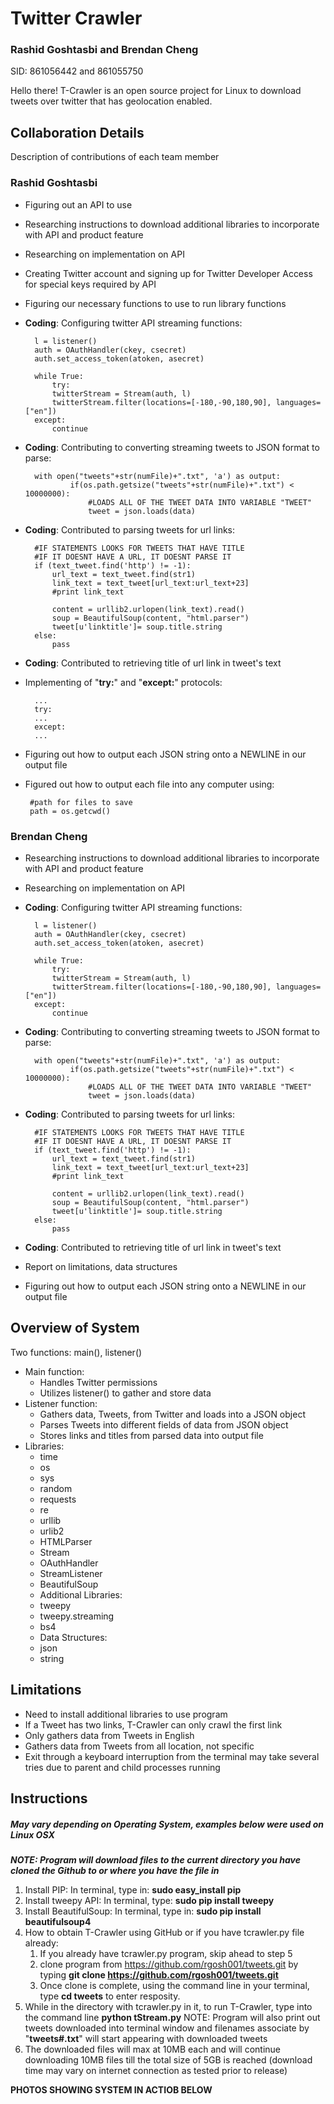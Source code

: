 # Twitter Crawler
### Rashid Goshtasbi and Brendan Cheng
SID: 861056442 and 861055750

Hello there! T-Crawler is an open source project for Linux to download tweets over twitter that has geolocation enabled.

## Collaboration Details
Description of contributions of each team member
### Rashid Goshtasbi
* Figuring out an API to use
* Researching instructions to download additional libraries to incorporate with API and product feature
* Researching on implementation on API
* Creating Twitter account and signing up for Twitter Developer Access for special keys required by API
* Figuring our necessary functions to use to run library functions
* **Coding**: Configuring twitter API streaming functions:

		l = listener()
		auth = OAuthHandler(ckey, csecret)
		auth.set_access_token(atoken, asecret)
		
		while True:
			try:
			twitterStream = Stream(auth, l)
			twitterStream.filter(locations=[-180,-90,180,90], languages=["en"])
		except:
			continue

* **Coding**: Contributing to converting streaming tweets to JSON format to parse:

		with open("tweets"+str(numFile)+".txt", 'a') as output:
				if(os.path.getsize("tweets"+str(numFile)+".txt") < 10000000):					
					#LOADS ALL OF THE TWEET DATA INTO VARIABLE "TWEET"
					tweet = json.loads(data)
* **Coding**: Contributed to parsing tweets for url links:

		#IF STATEMENTS LOOKS FOR TWEETS THAT HAVE TITLE
		#IF IT DOESNT HAVE A URL, IT DOESNT PARSE IT
		if (text_tweet.find('http') != -1):
			url_text = text_tweet.find(str1)
			link_text = text_tweet[url_text:url_text+23]
			#print link_text
						
			content = urllib2.urlopen(link_text).read()
			soup = BeautifulSoup(content, "html.parser")
			tweet[u'linktitle']= soup.title.string
		else:
			pass

* **Coding**: Contributed to retrieving title of url link in tweet's text
* Implementing of "**try:**" and "**except:**" protocols:

		...
		try:
		...
		except:
		...
*  Figuring out how to output each JSON string onto a NEWLINE in our output file
*  Figured out how to output each file into any computer using:

		#path for files to save
		path = os.getcwd()

### Brendan Cheng
* Researching instructions to download additional libraries to incorporate with API and product feature
* Researching on implementation on API
* **Coding**: Configuring twitter API streaming functions:

		l = listener()
		auth = OAuthHandler(ckey, csecret)
		auth.set_access_token(atoken, asecret)
		
		while True:
			try:
			twitterStream = Stream(auth, l)
			twitterStream.filter(locations=[-180,-90,180,90], languages=["en"])
		except:
			continue

* **Coding**: Contributing to converting streaming tweets to JSON format to parse:

		with open("tweets"+str(numFile)+".txt", 'a') as output:
				if(os.path.getsize("tweets"+str(numFile)+".txt") < 10000000):					
					#LOADS ALL OF THE TWEET DATA INTO VARIABLE "TWEET"
					tweet = json.loads(data)
* **Coding**: Contributed to parsing tweets for url links:

		#IF STATEMENTS LOOKS FOR TWEETS THAT HAVE TITLE
		#IF IT DOESNT HAVE A URL, IT DOESNT PARSE IT
		if (text_tweet.find('http') != -1):
			url_text = text_tweet.find(str1)
			link_text = text_tweet[url_text:url_text+23]
			#print link_text
						
			content = urllib2.urlopen(link_text).read()
			soup = BeautifulSoup(content, "html.parser")
			tweet[u'linktitle']= soup.title.string
		else:
			pass

* **Coding**: Contributed to retrieving title of url link in tweet's text
* Report on limitations, data structures
* Figuring out how to output each JSON string onto a NEWLINE in our output file

## Overview of System
Two functions: main(), listener()

* Main function:
	* Handles Twitter permissions
	* Utilizes listener() to gather and store data
* Listener function:
	* Gathers data, Tweets, from Twitter and loads into a JSON object
	* Parses Tweets into different fields of data from JSON object 
	* Stores links and titles from parsed data into output file
* Libraries: 
	* time
	* os
	* sys
	* random
	* requests
	* re
	* urllib
	* urlib2
	* HTMLParser
	* Stream
	* OAuthHandler
	* StreamListener
	* BeautifulSoup
	* Additional Libraries:
	* tweepy
	* tweepy.streaming
	* bs4
	* Data Structures:
	* json
	* string


## Limitations
* Need to install additional libraries to use program
* If a Tweet has two links, T-Crawler can only crawl the first link 
* Only gathers data from Tweets in English
* Gathers data from Tweets from all location, not specific
* Exit through a keyboard interruption from the terminal may take several tries due to parent and child processes running

## Instructions
##### May vary depending on Operating System, examples below were used on Linux OSX
***NOTE: Program will download files to the current directory you have cloned the Github to or where you have the file in***

1. Install PIP: In terminal, type in: **sudo easy_install pip**
2. Install tweepy API: In terminal, type: **sudo pip install tweepy**
3. Install BeautifulSoup: In terminal, type in: **sudo pip install beautifulsoup4**
4. How to obtain T-Crawler using GitHub or if you have tcrawler.py file already:
	1.  If you already have tcrawler.py program, skip ahead to step 5
	2. clone program from https://github.com/rgosh001/tweets.git by typing **git clone https://github.com/rgosh001/tweets.git**
	3. Once clone is complete, using the command line in your terminal, type **cd tweets** to enter resposity.
5. While in the directory with tcrawler.py in it, to run T-Crawler, type into the command line **python tStream.py** NOTE: Program will also print out tweets downloaded into terminal window
 and filenames associate by "**tweets#.txt**" will start appearing with downloaded tweets
6. The downloaded files will max at 10MB each and will continue downloading 10MB files till the total size of 5GB is reached (download time may vary on internet connection as tested prior to release)

**PHOTOS SHOWING SYSTEM IN ACTIOB BELOW**
